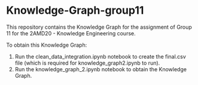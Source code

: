 # Knowledge-Graph-group11
This repository contains the Knowledge Graph for the assignment of Group 11 for the 2AMD20 - Knowledge Engineering course.

To obtain this Knowledge Graph:

1) Run the clean_data_integration.ipynb notebook to create the final.csv file (which is required for knowledge_graph2.ipynb to run).
2) Run the knowledge_graph_2.ipynb notebook to obtain the Knowledge Graph.